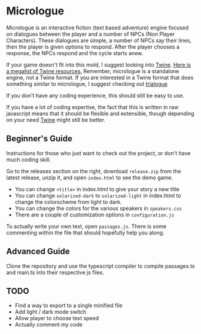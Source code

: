 Micrologue
==========

Micrologue is an interactive fiction (text based adventure) engine focused on dialogues between the player and a number of NPCs (Non Player Characters). These dialogues are simple, a number of NPCs say their lines, then the player is given options to respond. After the player chooses a response, the NPCs respond and the cycle starts anew.

If your game doesn't fit into this mold, I suggest looking into [Twine](https://twinery.org/). [Here is a megalist of Twine resources.](https://twinelab.net/twine-resources/#/) Remember, micrologue is a standalone engine, not a Twine format. If you are interested in a Twine format that does something similar to micrologue, I suggest checking out [trialogue](https://github.com/phivk/trialogue)

If you don't have any coding experience, this should still be easy to use.

If you have a lot of coding expertise, the fact that this is written in raw javascript means that it should be flexible and extensible, though depending on your need [Twine](https://twinery.org/) might still be better.

Beginner's Guide
----------------

Instructions for those who just want to check out the project, or don't have much coding skill.

Go to the releases section on the right, download `release.zip` from the latest release, unzip it, and open `index.html` to see the demo game.

 - You can change `<title>` in index.html to give your story a new title
 - You can change `solarized-dark` to `solarized-light` in index.html to change the colorscheme from light to dark.
 - You can change the colors for the various speakers in `speakers.css`
 - There are a couple of customization options in `configuration.js`

To actually write your own text, open `passages.js`. There is some commenting within the file that should hopefully help you along.

Advanced Guide
--------------

Clone the repository and use the typescript compiler to compile passages.ts and main.ts into their respective js files.

TODO
----

 - Find a way to export to a single minified file
 - Add light / dark mode switch
 - Allow player to choose text speed
 - Actually comment my code
